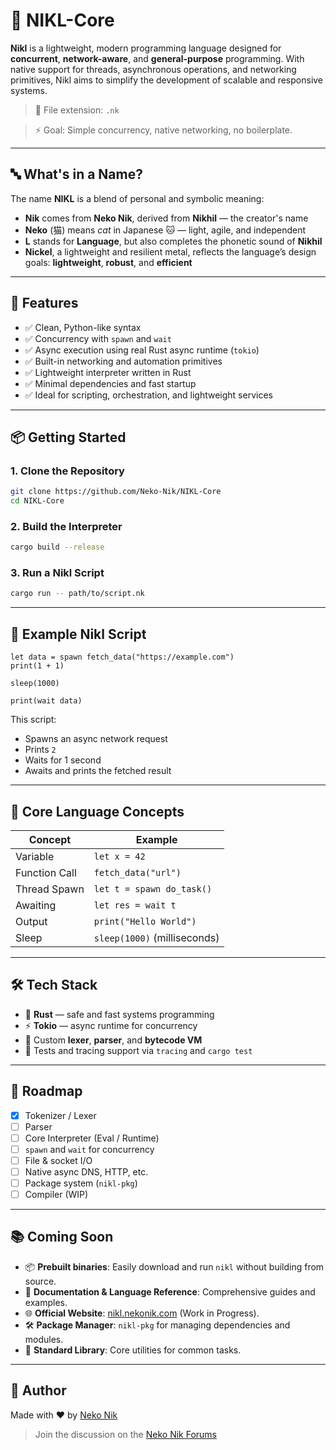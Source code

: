 # 🐾 NIKL-Core

**Nikl** is a lightweight, modern programming language designed for **concurrent**, **network-aware**, and **general-purpose** programming. With native support for threads, asynchronous operations, and networking primitives, Nikl aims to simplify the development of scalable and responsive systems.

> 📝 File extension: `.nk`

> ⚡ Goal: Simple concurrency, native networking, no boilerplate.

---

## 🔤 What's in a Name?

The name **NIKL** is a blend of personal and symbolic meaning:

* **Nik** comes from **Neko Nik**, derived from **Nikhil** — the creator's name
* **Neko** (猫) means *cat* in Japanese 🐱 — light, agile, and independent
* **L** stands for **Language**, but also completes the phonetic sound of **Nikhil**
* **Nickel**, a lightweight and resilient metal, reflects the language’s design goals: **lightweight**, **robust**, and **efficient**

---

## 🚀 Features

- ✅ Clean, Python-like syntax
- ✅ Concurrency with `spawn` and `wait`
- ✅ Async execution using real Rust async runtime (`tokio`)
- ✅ Built-in networking and automation primitives
- ✅ Lightweight interpreter written in Rust
- ✅ Minimal dependencies and fast startup
- ✅ Ideal for scripting, orchestration, and lightweight services

---

## 📦 Getting Started

### 1. Clone the Repository

```bash
git clone https://github.com/Neko-Nik/NIKL-Core
cd NIKL-Core
```

### 2. Build the Interpreter

```bash
cargo build --release
```

### 3. Run a Nikl Script

```bash
cargo run -- path/to/script.nk
```

---

## 📄 Example Nikl Script

```nk
let data = spawn fetch_data("https://example.com")
print(1 + 1)

sleep(1000)

print(wait data)
```

This script:

* Spawns an async network request
* Prints `2`
* Waits for 1 second
* Awaits and prints the fetched result

---

## 🧠 Core Language Concepts

| Concept       | Example                      |
| ------------- | ---------------------------- |
| Variable      | `let x = 42`                 |
| Function Call | `fetch_data("url")`          |
| Thread Spawn  | `let t = spawn do_task()`    |
| Awaiting      | `let res = wait t`           |
| Output        | `print("Hello World")`       |
| Sleep         | `sleep(1000)` (milliseconds) |

---

## 🛠 Tech Stack

* 🦀 **Rust** — safe and fast systems programming
* ⚡ **Tokio** — async runtime for concurrency
* 🧩 Custom **lexer**, **parser**, and **bytecode VM**
* 🧪 Tests and tracing support via `tracing` and `cargo test`

---

## 📌 Roadmap

* [x] Tokenizer / Lexer
* [ ] Parser
* [ ] Core Interpreter (Eval / Runtime)
* [ ] `spawn` and `wait` for concurrency
* [ ] File & socket I/O
* [ ] Native async DNS, HTTP, etc.
* [ ] Package system (`nikl-pkg`)
* [ ] Compiler (WIP)

---

## 📚 Coming Soon

* 📦 **Prebuilt binaries**: Easily download and run `nikl` without building from source.
* 📖 **Documentation & Language Reference**: Comprehensive guides and examples.
* 🌐 **Official Website**: [nikl.nekonik.com](https://nikl.nekonik.com) (Work in Progress).
* 🛠 **Package Manager**: `nikl-pkg` for managing dependencies and modules.
* 🧪 **Standard Library**: Core utilities for common tasks.

---

## 👤 Author

Made with ❤️ by [Neko Nik](https://nekonik.com)

> Join the discussion on the [Neko Nik Forums](https://forums.nekonik.com)
